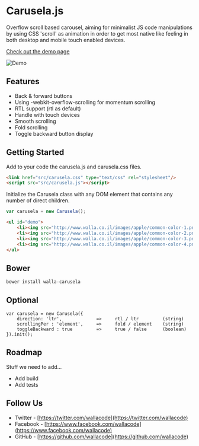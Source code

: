 # Carusela.js

Overflow scroll based carousel, aiming for minimalist JS code manipulations by using CSS 'scroll' as animation in order to get most native like feeling in both desktop and mobile touch enabled devices.

[Check out the demo page](http://wallacode.github.io/carusela.js/)

![Demo](https://raw.githubusercontent.com/wallacode/carusela.js/master/app/images/demo-1.png "Demo")

## Features

* Back & forward buttons
* Using -webkit-overflow-scrolling for momentum scrolling
* RTL support (rtl as default)
* Handle with touch devices
* Smooth scrolling
* Fold scrolling
* Toggle backward button display

## Getting Started

Add to your code the carusela.js and carusela.css files.

```html
<link href="src/carusela.css" type="text/css" rel="stylesheet"/>
<script src="src/carusela.js"></script>
```

Initialize the Carusela class with any DOM element that contains any number of direct children.

```javascript
var carusela = new Carusela();
```

```html
<ul id="demo">
    <li><img src="http://www.walla.co.il/images/apple/common-color-1.png" alt="Slide #1">
    <li><img src="http://www.walla.co.il/images/apple/common-color-2.png" alt="Slide #2">
    <li><img src="http://www.walla.co.il/images/apple/common-color-3.png" alt="Slide #3">
    <li><img src="http://www.walla.co.il/images/apple/common-color-4.png" alt="Slide #4">
</ul>
```

## Bower

    bower install walla-carusela

## Optional

    var carusela = new Carusela({
        direction: 'ltr',             =>     rtl / ltr         (string)   
        scrollingPer : 'element',     =>     fold / element    (string) 
        toggleBackward : true         =>     true / false      (boolean)
    }).init();



## Roadmap

Stuff we need to add...

* Add build
* Add tests

## Follow Us

* Twitter - [https://twitter.com/wallacode](https://twitter.com/wallacode)
* Facebook - [https://www.facebook.com/wallacode](https://www.facebook.com/wallacode)
* GitHub - [https://github.com/wallacode](https://github.com/wallacode)
